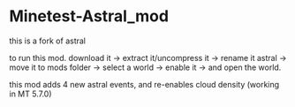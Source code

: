 # Minetest-Astral_mod
this is a fork of astral

to run this mod. download it -> extract it/uncompress it -> rename it astral -> move it to mods folder -> select a world -> enable it -> and open the world.


this mod adds 4 new astral events, and re-enables cloud density (working in MT 5.7.0)
